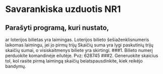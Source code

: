 # Savarankiska uzduotis NR1
## Parašyti programą, kuri nustato,
ar loterijos bilietas yra laimingas. Loterijos bilieto šešiaženklisnumeris
laikomas laimingu, jei jo pirmų trijų
Skaičių suma yra lygi paskutinių trijų
skaičių sumai, o visiskaitmenys
biliete yra skirtingi.
###1.
Bilieto
numerį perduokite komandinėje
eilutėje. Pvz: 628745
###2.
Generuokite skaicius tol, kol rasite
pirmą
laimingą skaičių beiatspausdinkite, kiek reikėjo bandymų.
